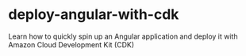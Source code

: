 # deploy-angular-with-cdk
Learn how to quickly spin up an Angular application and deploy it with Amazon Cloud Development Kit (CDK)
